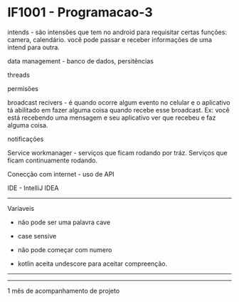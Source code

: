 # IF1001 - Programacao-3

intends - são intensões que tem no android para requisitar certas funções: camera, calendário. você pode passar e receber informações de uma intend para outra.

data management - banco de dados, persitências

threads 

permisões

broadcast recivers - é quando ocorre algum evento no celular e o aplicativo tá abilitado em fazer alguma coisa quando recebe esse broadcast.
Ex: você está recebendo uma mensagem e seu aplicativo ver que recebeu e faz alguma coisa.

notificações

Service workmanager - serviços que ficam rodando por tráz. Serviços que ficam continuamente rodando.

Conecção com internet - uso de API


IDE - IntelliJ IDEA

--------------------

Variaveis

- não pode ser uma palavra cave
- case sensive
- não pode começar com numero

- kotlin aceita undescore para aceitar compreenção.



-----------------
<!--
Ideia de Aplicativo

Conectar os Hostels do estado e facilite as pessoas a fazer muchião com baixo custo e a pouco custo.

O app terá rotas pré-feitas

você coloca o início e destino ou o nome da cidade.

Ideias
- Só entra no app com convite

Reflexões:
- Qual é o foco que se dá em uma viagem. (são as experiências)
- pode ser que a idéia é que os hostels e as pessoas indiquem os pontos turiticos e os eventos.
- Objetivo: Trazer vida e magia/encanto para as pessoas.



--->
------------------------

1 mês de acompanhamento de projeto
